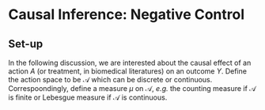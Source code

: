 # Causal Inference: Negative Control
## Set-up
In the following discussion, we are interested about the causal effect of an action $A$ (or treatment, in biomedical literatures) on an outcome $Y$.
Define the action space to be $\mathcal{A}$ which can be discrete or continuous. Correspoondingly, define a measure $\mu$ on $\mathcal{A}$, *e.g.* the counting measure if $\mathcal{A}$ is finite or Lebesgue measure if $\mathcal{A}$ is continuous.
